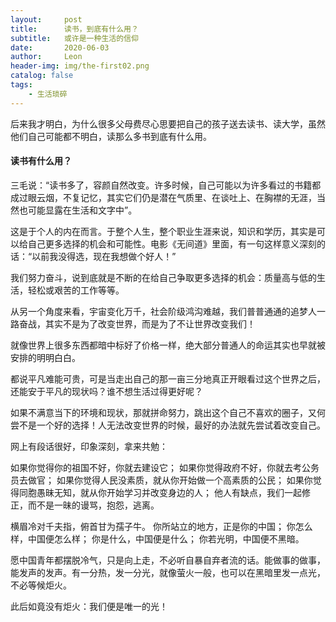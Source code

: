 ```yaml
---
layout:     post
title:      读书，到底有什么用？
subtitle:   或许是一种生活的信仰
date:       2020-06-03
author:     Leon
header-img: img/the-first02.png
catalog: false
tags:
    - 生活琐碎
---
```


后来我才明白，为什么很多父母费尽心思要把自己的孩子送去读书、读大学，虽然他们自己可能都不明白，读那么多书到底有什么用。

#### 读书有什么用？

三毛说：“读书多了，容颜自然改变。许多时候，自己可能以为许多看过的书籍都成过眼云烟，不复记忆，其实它们仍是潜在气质里、在谈吐上、在胸襟的无涯，当然也可能显露在生活和文字中”。

这是于个人的内在而言。于整个人生，整个职业生涯来说，知识和学历，其实是可以给自己更多选择的机会和可能性。电影《无间道》里面，有一句这样意义深刻的话：“以前我没得选，现在我想做个好人！”


我们努力奋斗，说到底就是不断的在给自己争取更多选择的机会：质量高与低的生活，轻松或艰苦的工作等等。

从另一个角度来看，宇宙变化万千，社会阶级鸿沟难越，我们普普通通的追梦人一路奋战，其实不是为了改变世界，而是为了不让世界改变我们！

就像世界上很多东西都暗中标好了价格一样，绝大部分普通人的命运其实也早就被安排的明明白白。

都说平凡难能可贵，可是当走出自己的那一亩三分地真正开眼看过这个世界之后，还能安于平凡的现状吗？谁不想生活过得更好呢？

如果不满意当下的环境和现状，那就拼命努力，跳出这个自己不喜欢的圈子，又何尝不是一个好的选择！人无法改变世界的时候，最好的办法就先尝试着改变自己。

网上有段话很好，印象深刻，拿来共勉：


如果你觉得你的祖国不好，你就去建设它；
如果你觉得政府不好，你就去考公务员去做官；
如果你觉得人民没素质，就从你开始做一个高素质的公民；
如果你觉得同胞愚昧无知，就从你开始学习并改变身边的人；
他人有缺点，我们一起修正，而不是一昧的谩骂，抱怨，逃离。

横眉冷对千夫指，俯首甘为孺子牛。
你所站立的地方，正是你的中国；
你怎么样，中国便怎么样；
你是什么，中国便是什么；
你若光明，中国便不黑暗。

愿中国青年都摆脱冷气，只是向上走，不必听自暴自弃者流的话。能做事的做事，能发声的发声。有一分热，发一分光，就像萤火一般，也可以在黑暗里发一点光，不必等候炬火。

此后如竟没有炬火：我们便是唯一的光！

